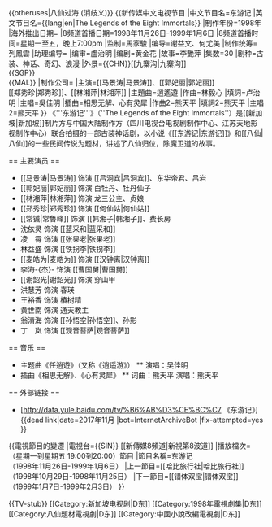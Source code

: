 {{otheruses|八仙过海 (消歧义)}}
{{新传媒中文电视节目
|中文节目名=东游记
|英文节目名={{lang|en|The Legends of the Eight Immortals}}
|制作年份=1998年
|海外推出日期=
|8频道首播日期=1998年11月26日-1999年1月6日
|8频道首播时间=星期一至五，晚上7:00pm
|监制=馬家駿
|编导=谢益文、何尤美
|制作统筹=列鳳雲
|助理编导=
|编审=盧治明
|编剧=黄金花
|故事=李艷萍
|集数=30
|剧种=古装、神话、奇幻、浪漫
|外景={{CHN}}[[九寨沟|九寨沟]]<br>{{SGP}}<br>{{MAL}}
|制作公司=
|主演=[[马景涛|马景涛]]、[[郭妃丽|郭妃丽]]<br>[[郑秀珍|郑秀珍]]、[[林湘萍|林湘萍]]
|主題曲=逍遙遊
|作曲=林毅心
|填詞=卢治明
|主唱=吳佳明
|插曲=相思无解、心有灵犀
|作曲2=熊天平
|填詞2=熊天平
|主唱2=熊天平
}}
《'''东游记'''》（''The Legends of the Eight Immortals''）是[[新加坡|新加坡]]制片方与中国大陆制作方（四川电视台电视剧制作中心、江苏天地影视制作中心）联合拍摄的一部古装神话剧，以小说《[[东游记|东游记]]》和[[八仙|八仙]]的一些民间传说为题材，讲述了八仙归位，除魔卫道的故事。

== 主要演员 ==
* [[马景涛|马景涛]] 饰演 [[吕洞宾|吕洞宾]]、东华帝君、吕岩
* [[郭妃丽|郭妃丽]] 饰演 白牡丹、牡丹仙子
* [[林湘萍|林湘萍]] 饰演 龙三公主、贞娘
* [[郑秀珍|郑秀珍]] 饰演 [[何仙姑|何仙姑]]
* [[常铖|常魯峰]] 饰演 [[韩湘子|韩湘子]]、费长房
* 沈依灵 饰演 [[蓝采和|蓝采和]]
* 凌　霄 饰演 [[张果老|张果老]]
* 林益盛 饰演 [[铁拐李|铁拐李]]
* [[麦皓为|麦皓为]] 饰演 [[汉钟离|汉钟离]]
* 李海-{杰}- 饰演 [[曹国舅|曹国舅]]
* [[谢韶光|谢韶光]] 饰演 穿山甲
* 洪慧芳 饰演 春瑛
* 王裕香 饰演 椿树精
* 黄世南 饰演 通天教主
* 翁清海 饰演 [[孙悟空|孙悟空]]、孙影
* 丁　岚 饰演 [[观音菩萨|观音菩萨]]

== 音乐 ==
* 主题曲《任逍遊》（又称《逍遥游》）
** 演唱：吴佳明 
* 插曲《相思无解》、《心有灵犀》
** 词曲：熊天平 演唱：熊天平 

== 外部链接 ==
* [http://data.yule.baidu.com/tv/%B6%AB%D3%CE%BC%C7 《东游记》]{{dead link|date=2017年11月 |bot=InternetArchiveBot |fix-attempted=yes }}


{{電視節目的變遷
|電視台={{SIN}} [[新傳媒8頻道|新視第8波道]]
|播放檔次=（星期一到星期五 19:00到20:00）節目
|節目名稱=东游记<br/>（1998年11月26日-1999年1月6日）
|上一節目=[[哈比旅行社|哈比旅行社]]<br/>（1998年10月29日-1998年11月25日）
|下一節目=[[错体双宝|错体双宝]]<br/>（1999年1月7日-1999年2月3日）
}}


{{TV-stub}}
[[Category:新加坡电视剧|D东]]
[[Category:1998年電視劇集|D东]]
[[Category:八仙題材電視劇|D东]]
[[Category:中國小說改編電視劇|D东]]